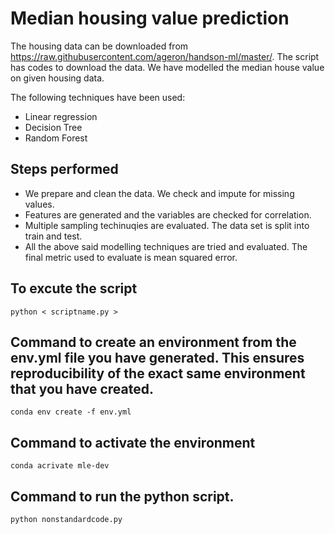 # Median housing value prediction

The housing data can be downloaded from https://raw.githubusercontent.com/ageron/handson-ml/master/. The script has codes to download the data. We have modelled the median house value on given housing data. 

The following techniques have been used: 

 - Linear regression
 - Decision Tree
 - Random Forest

## Steps performed
 - We prepare and clean the data. We check and impute for missing values.
 - Features are generated and the variables are checked for correlation.
 - Multiple sampling techinuqies are evaluated. The data set is split into train and test.
 - All the above said modelling techniques are tried and evaluated. The final metric used to evaluate is mean squared error.


## To excute the script
``python < scriptname.py >``


## Command to create an environment from the env.yml file you have generated. This ensures reproducibility of the exact same environment that you have created.
``conda env create -f env.yml``

## Command to activate the environment
``conda acrivate mle-dev``

## Command to run the python script.
``python nonstandardcode.py``
